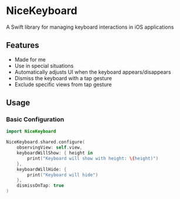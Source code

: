 # NiceKeyboard

A Swift library for managing keyboard interactions in iOS applications

## Features
- Made for me
- Use in special situations
- Automatically adjusts UI when the keyboard appears/disappears
- Dismiss the keyboard with a tap gesture
- Exclude specific views from tap gesture

## Usage

### Basic Configuration
```swift
import NiceKeyboard

NiceKeyboard.shared.configure(
    observingView: self.view,
    keyboardWillShow: { height in
        print("Keyboard will show with height: \(height)")
    },
    keyboardWillHide: {
        print("Keyboard will hide")
    },
    dismissOnTap: true
)
```

